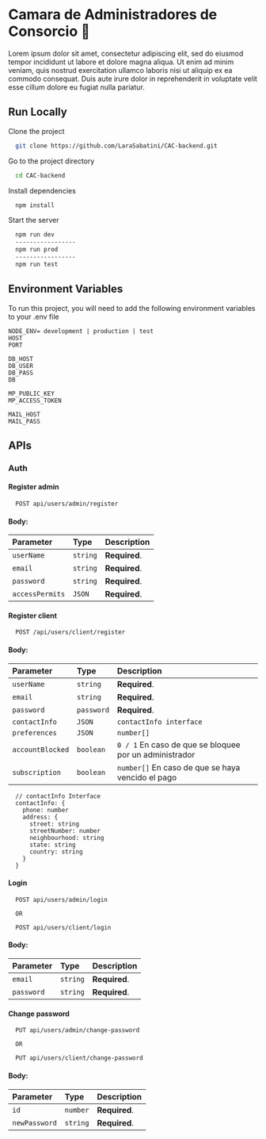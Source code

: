 
# Camara de Administradores de Consorcio 🏢

Lorem ipsum dolor sit amet, consectetur adipiscing elit, sed do eiusmod tempor incididunt ut labore et dolore magna aliqua. Ut enim ad minim veniam, quis nostrud exercitation ullamco laboris nisi ut aliquip ex ea commodo consequat. Duis aute irure dolor in reprehenderit in voluptate velit esse cillum dolore eu fugiat nulla pariatur.

## Run Locally

Clone the project

```bash
  git clone https://github.com/LaraSabatini/CAC-backend.git
```

Go to the project directory

```bash
  cd CAC-backend
```

Install dependencies

```bash
  npm install
```

Start the server

```bash
  npm run dev
  -----------------
  npm run prod
  -----------------
  npm run test
```

## Environment Variables

To run this project, you will need to add the following environment variables to your .env file

```
NODE_ENV= development | production | test
HOST
PORT

DB_HOST
DB_USER
DB_PASS
DB

MP_PUBLIC_KEY
MP_ACCESS_TOKEN

MAIL_HOST
MAIL_PASS
```

## APIs

### Auth

#### Register admin

```http
  POST api/users/admin/register
```

#### Body:

| Parameter | Type     | Description                |
| :-------- | :------- | :------------------------- |
| `userName`| `string`| **Required**.             |
| `email`| `string`| **Required**.             |
| `password`| `string`| **Required**.             |
| `accessPermits`| `JSON`| **Required**.             |


#### Register client

```http
  POST /api/users/client/register
```
#### Body:


| Parameter | Type     | Description                       |
| :-------- | :------- | :-------------------------------- |
| `userName`      | `string` | **Required**. |
| `email`      | `string` | **Required**. |
| `password`      | `password` | **Required**. |
| `contactInfo`      | `JSON` | `contactInfo interface` |
| `preferences`      | `JSON` | `number[]` |
| `accountBlocked`      | `boolean` | `0 / 1` En caso de que se bloquee por un administrador  |
| `subscription`      | `boolean` | `number[]` En caso de que se haya vencido el pago |

```
  // contactInfo Interface
  contactInfo: {
    phone: number
    address: {
      street: string
      streetNumber: number
      neighbourhood: string
      state: string
      country: string
    }
  }
```

#### Login

```http
  POST api/users/admin/login

  OR

  POST api/users/client/login
```

#### Body:

| Parameter | Type     | Description                |
| :-------- | :------- | :------------------------- |
| `email`| `string`| **Required**.             |
| `password`| `string`| **Required**.             |


#### Change password

```http
  PUT api/users/admin/change-password

  OR

  PUT api/users/client/change-password
```

#### Body:

| Parameter | Type     | Description                |
| :-------- | :------- | :------------------------- |
| `id`| `number`| **Required**.             |
| `newPassword`| `string`| **Required**.             |



